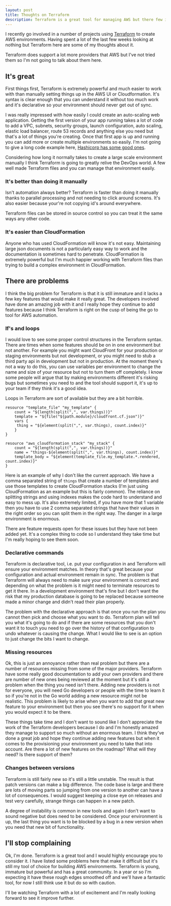 ```yaml
---
layout: post
title: Thoughts on Terraform
description: Terraform is a great tool for managing AWS but there few issues with it.
---
```


I recently go involved in a number of projects using [Terraform](https://www.terraform.io) to create AWS environments. Having spent a lot of the last few weeks looking at nothing but Terraform here are some of my thoughts about it. 

Terraform does support a lot more providers that AWS but I've not tried them so I'm not going to talk about them here.

## It's great

First things first, Terraform is extremely powerful and much easier to work with than manually setting things up in the AWS UI or Cloudformation. It's syntax is clear enough that you can understand it without too much work and it's declarative so your environment should never get out of sync.

I was really impressed with how easily I could create an auto-scaling web application. Getting the first version of your app running takes a lot of code to add a VPC, subnets, security groups, launch configuration, auto scaling, elastic load balancer, route 53 records and anything else you need but that's a lot of things you're creating. Once that first app is up and running you can add more or create multiple environments so easily. I'm not going to give a long code example here, [Hashicorp has some good ones](https://github.com/hashicorp/terraform/tree/master/examples/aws-two-tier).

Considering how long it normally takes to create a large scale environment manually I think Terraform is going to greatly relive the DevOps world. A few well made Terraform files and you can manage that environment easily.

### It's better than doing it manually

Isn't automation always better? Terraform is faster than doing it manually thanks to parallel processing and not needing to click around screens. It's also easier because your're not copying id's around everywhere. 

Terraform files can be stored in source control so you can treat it the same ways any other code.

### It's easier than CloudFormation

Anyone who has used CloudFormation will know it's not easy. Maintaining large json documents is not a particularly easy way to work and the documentation is sometimes hard to penetrate. CloudFormation is extremely powerful but I'm much happier working with Terraform files than trying to build a complex environment in CloudFormation.

## There are problems

I think the big problem for Terraform is that it is still immature and it lacks a few key features that would make it really great. The developers involved have done an amazing job with it and I really hope they continue to add features because I think Terraform is right on the cusp of being the go to tool for AWS automation.

### If's and loops

I would love to see some proper control structures in the Terraform syntax. There are times when some features should be on in one environment but not another. For example you might want CloudFront for your production or staging environments but not development, or you might need to stub a third party api in development but not in production. At the moment there's not a way to do this, you can use variables per environment to change the name and size of your resource but not to turn them off completely. I know some people will argue that by making environments different it's risking bugs but sometimes you need to and the tool should support it, it's up to your team if they think it's a good idea.
 
 Loops in Terraform are sort of available but they are a bit horrible. 
 
    resource "template_file" "my_template" {
        count = "${length(split(",", var.things))}"
        template = "${file("${path.module}/cloudfront.cf.json")}"
        vars {
         thing = "${element(split(",", var.things), count.index)}"
        }
    }
    
    resource "aws_cloudformation_stack" "my_stack" {
        count = "${length(split(",", var.things))}"
        name = "things-${element(split(",", var.things), count.index)}"
        template_body = "${element(template_file.my_template.*.rendered, count.index)}"
    }
 
Here is an example of why I don't like the current approach. We have a comma separated string of `things` that create a number of templates and use those templates to create CloudFormation stacks (I'm just using CloudFormation as an example but this is fairly common). The reliance on splitting strings and using indexes makes the code hard to understand and easy to mess up. It's also extremely limited, if you have more that 1 variable then you have to use 2 comma separated strings that have their values in the right order so you can split them in the right way. The danger in a large environment is enormous.
 
 There are feature requests open for these issues but they have not been added yet. It's a complex thing to code so I understand they take time but I'm really hoping to see them soon.
 
### Declarative commands
 
Terraform is declarative tool, i.e. put your configuration in and Terraform will ensure your environment matches. In theory that's great because your configuration and actual environment remain in sync. The problem is that Terraform will always need to make sure your environment is correct and depending on what the problem is it might need to terminate resources to get it there. In a development environment that's fine but I don't want the risk that my production database is going to be replaced because someone made a minor change and didn't read their plan properly. 

The problem with the declarative approach is that once you run the plan you cannot then pick and choose what you want to do. Terraform plan will tell you what it's going to do and if there are some resources that you don't want it to touch you need to go over the history of that configuration to undo whatever is causing the change. What I would like to see is an option to just change the bits I want to change.

### Missing resources

Ok, this is just an annoyance rather than real problem but there are a number of resources missing from some of the major providers. Terraform have some really good documentation to add your own providers and there are number of new ones being reviewed at the moment but it's still a problem when the thing you need isn't there. Adding new providers is not for everyone, you will need Go developers or people with the time to learn it so if you're not in the Go world adding a new resource might not be realistic. This problem is likely to arise when you want to add that great new feature to your environment but then you see there's no support for it when you would expect it to be there. 

These things take time and I don't want to sound like I don't appreciate the work of the Terraform developers because I do and I'm honestly amazed they manage to support so much without an enormous team. I think they've done a great job and hope they continue adding new features but when it comes to the provisioning your environment you need to take that into account. Are there a lot of new features on the roadmap? What will they need? Is there support of them?

### Changes between versions

Terraform is still fairly new so it's still a little unstable. The result is that patch versions can make a big difference. The code base is large and there are lots of moving parts so jumping from one version to another can have a lot of consequences. I would suggest keeping a close eye on releases and test very carefully, strange things can happen in a new patch. 

A degree of instability is common in new tools and again I don't want to sound negative but does need to be considered. Once your environment is up, the last thing you want is to be blocked by a bug in a new version when you need that new bit of functionality.
 
## I'll stop complaining

Ok, I'm done. Terraform is a great tool and I would highly encourage you to consider it. I have listed some problems here that make it difficult but it's still my tool of choice for building AWS environments. Terraform is young, immature but powerful and has a great community. In a year or so I'm expecting it have these rough edges smoothed off and we'll have a fantastic tool, for now I still think use it but do so with caution. 

I'll be watching Terraform with a lot of excitement and I'm really looking forward to see it improve further.